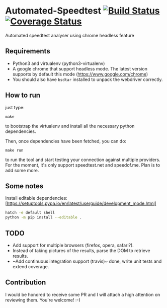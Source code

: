 Automated-Speedtest [![Build Status](https://travis-ci.org/lion24/automated-speedtest.svg?branch=master)](https://travis-ci.org/lion24/automated-speedtest) [![Coverage Status](https://coveralls.io/repos/github/lion24/automated-speedtest/badge.svg?branch=master)](https://coveralls.io/github/lion24/automated-speedtest?branch=master)
====
Automated speedtest analyser using chrome headless feature

## Requirements

 - Python3 and virtualenv (python3-virtualenv)
 - A google chrome that support headless mode. The latest version supports by default this mode (https://www.google.com/chrome)
 - You should also have `bsdtar` installed to unpack the webdriver correctly.

## How to run

just type:
```
make
```
to bootstrap the virtualenv and install all the necessary python dependencies.

Then, once dependencies have been fetched, you can do:
```
make run
```
to run the tool and start testing your connection against multiple providers.
For the moment, it's only support speedtest.net and speedof.me. Plan is to add some more.

## Some notes

Install editable dependencies: [https://setuptools.pypa.io/en/latest/userguide/development_mode.html]

```sh
hatch -e default shell
python -m pip install --editable .
```

## TODO

 - Add support for multiple browsers (firefox, opera, safari?).
 - Instead of taking pictures of the results, parse the DOM to retrieve results.
 - ~Add continuous integration support (travis)~ done, write unit tests and extend coverage.

## Contribution

I would be honored to receive some PR and I will attach a high attention on reviewing them. You're welcome! :-)
